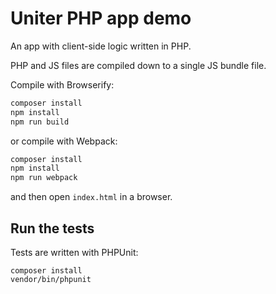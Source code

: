 Uniter PHP app demo
===================

An app with client-side logic written in PHP.

PHP and JS files are compiled down to a single JS bundle file.

Compile with Browserify:

```javascript
composer install
npm install
npm run build
```

or compile with Webpack:

```javascript
composer install
npm install
npm run webpack
```

and then open `index.html` in a browser.

Run the tests
-------------

Tests are written with PHPUnit:

```shell
composer install
vendor/bin/phpunit
```
